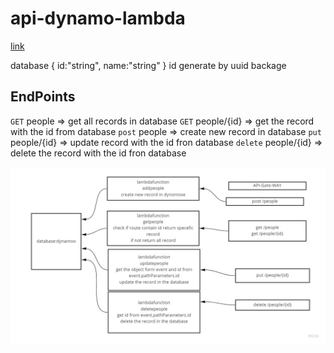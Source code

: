 # api-dynamo-lambda

[link](https://krnnngmp5j.execute-api.us-east-1.amazonaws.com/people)

database
{
    id:"string",
    name:"string"
}
id generate by uuid backage

## EndPoints

`GET` people => get all records in database
`GET` people/{id} => get the record with the id from database
`post` people => create new record in database
`put` people/{id} => update record with the id fron database
`delete` people/{id} => delete the record with the id fron database

![uml](lab18.jpg)
